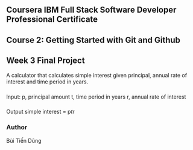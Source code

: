 ## Coursera IBM Full Stack Software Developer Professional Certificate 
## Course 2: Getting Started with Git and Github 
## Week 3 Final Project

A calculator that calculates simple interest given principal, annual rate of interest and time period in years.
###
Input:
   p, principal amount
   t, time period in years
   r, annual rate of interest
###
Output
   simple interest = p*t*r
###
### Author
Bùi Tiến Dũng
